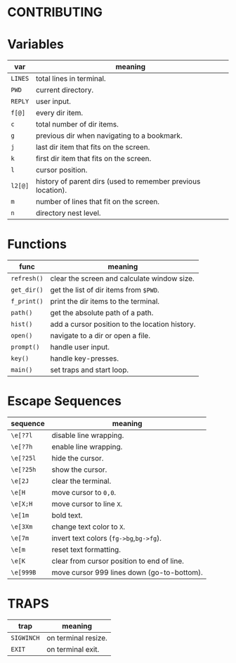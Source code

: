 # CONTRIBUTING


# Variables

| var     | meaning |
| ------- | ------- |
| `LINES` | total lines in terminal. |
| `PWD`   | current directory.
| `REPLY` | user input.
| `f[@]`  | every dir item. |
| `c`     | total number of dir items. |
| `g`     | previous dir when navigating to a bookmark. |
| `j`     | last dir item that fits on the screen. |
| `k`     | first dir item that fits on the screen. |
| `l`     | cursor position. |
| `l2[@]` | history of parent dirs (used to remember previous location). |
| `m`     | number of lines that fit on the screen. |
| `n`     | directory nest level. |


# Functions

| func        | meaning |
| ----------- | ------- |
| `refresh()` | clear the screen and calculate window size. |
| `get_dir()` | get the list of dir items from `$PWD`. |
| `f_print()` | print the dir items to the terminal. |
| `path()`    | get the absolute path of a path. |
| `hist()`    | add a cursor position to the location history. |
| `open()`    | navigate to a dir or open a file. |
| `prompt()`  | handle user input. |
| `key()`     | handle key-presses. |
| `main()`    | set traps and start loop. |


# Escape Sequences

| sequence    | meaning |
| ----------- | ------- |
| `\e[?7l`    | disable line wrapping. |
| `\e[?7h`    | enable line wrapping. |
| `\e[?25l`   | hide the cursor. |
| `\e[?25h`   | show the cursor. |
| `\e[2J`     | clear the terminal. |
| `\e[H`      | move cursor to `0,0`. |
| `\e[X;H`    | move cursor to line `X`.
| `\e[1m`     | bold text. |
| `\e[3Xm`    | change text color to `X`. |
| `\e[7m`     | invert text colors (`fg->bg`,`bg->fg`). |
| `\e[m`      | reset text formatting. |
| `\e[K`      | clear from cursor position to end of line. |
| `\e[999B`   | move cursor 999 lines down (go-to-bottom). |

# TRAPS

| trap        | meaning |
| ----------- | ------- |
| `SIGWINCH`  | on terminal resize. |
| `EXIT`      | on terminal exit. |

